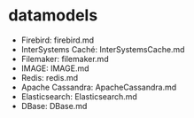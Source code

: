 # datamodels

* Firebird: firebird.md
* InterSystems Caché: InterSystemsCache.md
* Filemaker: filemaker.md
* IMAGE: IMAGE.md
* Redis: redis.md
* Apache Cassandra: ApacheCassandra.md
* Elasticsearch: Elasticsearch.md
* DBase: DBase.md
